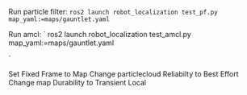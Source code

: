 
Run particle filter:
`
ros2 launch robot_localization test_pf.py map_yaml:=maps/gauntlet.yaml
`

Run amcl:
`
ros2 launch robot_localization test_amcl.py map_yaml:=maps/gauntlet.yaml

`

Set Fixed Frame to Map
Change particlecloud Reliabilty to Best Effort
Change map Durability to Transient Local


